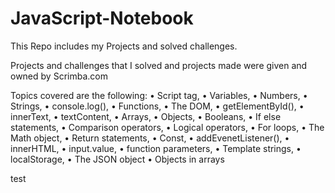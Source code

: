# JavaScript-Notebook
This Repo includes my Projects and solved challenges.

Projects and challenges that I solved and projects made were given and owned by Scrimba.com

Topics covered are the following:
•	Script tag,
•	Variables,
•	Numbers,
•	Strings,
•	console.log(),
•	Functions,
•	The DOM,
•	getElementById(),
•	innerText,
•	textContent,
•	Arrays,
•	Objects,
•	Booleans,
•	If else statements,
•	Comparison operators,
•	Logical operators,
•	For loops,
•	The Math object,
•	Return statements,
•	Const,
•	addEvenetListener(),
•	innerHTML,
•	input.value,
•	function parameters,
•	Template strings,
•	localStorage,
•	The JSON object
•	Objects in arrays


test
